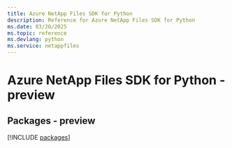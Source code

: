 ```yaml
---
title: Azure NetApp Files SDK for Python
description: Reference for Azure NetApp Files SDK for Python
ms.date: 03/20/2025
ms.topic: reference
ms.devlang: python
ms.service: netappfiles
---
```

# Azure NetApp Files SDK for Python - preview
## Packages - preview
[!INCLUDE [packages](netapp-files-index.md)]